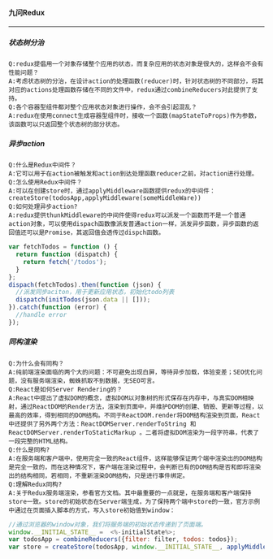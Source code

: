 #### 九问Redux

------

##### 状态树分治

    Q:redux提倡用一个对象存储整个应用的状态，而复杂应用的状态对象是很大的，这样会不会有性能问题？
    A:考虑状态树的分治，在设计action的处理函数(reducer)时，针对状态树的不同部分，将其对应的actions处理函数存储在不同的文件中，redux通过combineReducers对此提供了支持。
    Q:各个容器型组件都对整个应用状态对象进行操作，会不会引起混乱？
    A:redux在使用connect生成容器型组件时，接收一个函数(mapStateToProps)作为参数，该函数可以只返回整个状态树的部分状态。

##### 异步action

    Q:什么是Redux中间件？
    A:它可以用于在action被触发和action到达处理函数reducer之前，对action进行处理。
    Q:怎么使用Redux中间件？
    A:可以在创建store时，通过applyMiddleware函数提供redux的中间件：createStore(todosApp,applyMiddleware(someMiddleWare))
    Q:如何处理异步action?
    A:redux提供thunkMiddleware的中间件使得redux可以派发一个函数而不是一个普通action对象，可以使用dispach函数像派发普通action一样，派发异步函数，异步函数的返回值还可以是Promise，其返回值会透传过dispch函数。


```js
var fetchTodos = function () {
  return function (dispatch) {
    return fetch('/todos');
  }
};
dispach(fetchTodos).then(function (json) {
  //派发同步aciton，用于更新应用状态，初始化todo列表
  dispatch(initTodos(json.data || []));
}).catch(function (error) {
  //handle error
});
```

##### 同构渲染

    Q:为什么会有同构？
    A:纯前端渲染面临的两个大的问题：不可避免出现白屏，等待异步加载，体验变差；SEO优化问题，没有服务端渲染，蜘蛛抓取不到数据，无SEO可言。
    Q:React是如何Server Rendering的？
    A:React中提出了虚拟DOM的概念，虚拟DOM以对象树的形式保存在内存中，与真实DOM相映射，通过ReactDOM的Render方法，渲染到页面中，并维护DOM的创建、销毁、更新等过程，以最高的效率，得到相同的DOM结构。不同于ReactDOM.render将DOM结构渲染到页面，React中还提供了另外两个方法：ReactDOMServer.renderToString 和 ReactDOMServer.renderToStaticMarkup 。二者将虚拟DOM渲染为一段字符串，代表了一段完整的HTML结构。
    Q:什么是同构?
    A:在服务端和客户端中，使用完全一致的React组件，这样能够保证两个端中渲染出的DOM结构是完全一致的，而在这种情况下，客户端在渲染过程中，会判断已有的DOM结构是否和即将渲染出的结构相同，若相同，不重新渲染DOM结构，只是进行事件绑定。
    Q:理解Redux同构?
    A:关于Redux服务端渲染，参看官方文档。其中最重要的一点就是，在服务端和客户端保持store一致。store的初始状态在Server端生成，为了保持两个端中store的一致，官方示例中通过在页面插入脚本的方式，写入store初始值到window：

```js
//通过浏览器的window对象，我们将服务端的初始状态传递到了页面端。
window.__INITIAL_STATE__ =  <%-initialState%>;
var todosApp = combineReducers({filter: filter, todos: todos});
var store = createStore(todosApp, window.__INITIAL_STATE__, applyMiddleware(thunkMiddleware, reduxLogger()));
```
